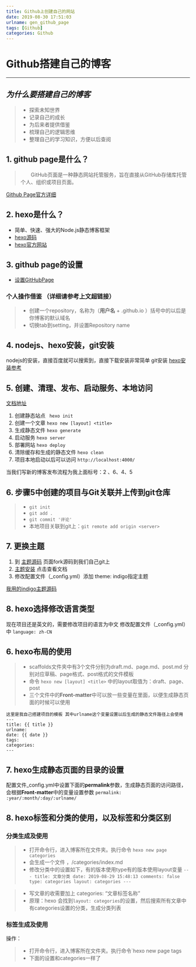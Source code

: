 ```yaml
---
title: Github上创建自己的网站
date: 2019-08-30 17:51:03
urlname: gen_github_page
tags: [Github]
categories: Github
---
```


# Github搭建自己的博客
 
---

## *为什么要搭建自己的博客*

> * 探索未知世界
> * 记录自己的成长
> * 为后来者提供借鉴
> * 梳理自己的逻辑思维
> * 整理自己的学习知识，方便以后查阅


 
## 1. github page是什么？
    
>　　GitHub页面是一种静态网站托管服务，旨在直接从GitHub存储库托管个人、组织或项目页面。

[Github Page官方详细](https://help.github.com/en/categories/github-pages-basics)

## 2. hexo是什么？

- 简单、快速、强大的Node.js静态博客框架
- [hexo源码](https://github.com/hexojs/hexo)
- [hexo官方网站](https://hexo.io/zh-cn/)

## 3. github page的设置

- [设置GitHubPage](https://help.github.com/en/articles/configuring-a-publishing-source-for-github-pages)

### 个人操作借鉴 （详细请参考上文超链接）
> - 创建一个repository，名称为（**用户名** + .github.io ）括号中的以后是你博客的默认域名
> - 切换tab到setting，并设置Repository name


## 4. nodejs、hexo安装，git安装
nodejs的安装，直接百度就可以搜索到，直接下载安装非常简单
git安装
[hexo安装参考](https://hexo.io/zh-cn/docs/#%E5%AE%89%E8%A3%85%E5%89%8D%E6%8F%90)
## 5. 创建、清理、发布、启动服务、本地访问

[文档地址](https://hexo.io/zh-cn/docs/commands)
 1. 创建静态站点 ` hexo init`
 2. 创建一个文章 `hexo new [layout] <title>`
 3. 生成静态文件 `hexo generate`
 4. 启动服务 `hexo server`
 5. 部署网站 `hexo deploy`
 6. 清除缓存和生成的静态文件 `hexo clean`
 7. 项目本地启动以后可以访问 `http://localhost:4000/`

当我们写新的博客发布流程为我上面标号：2 、6、4、5

## 6. 步骤5中创建的项目与Git关联并上传到git仓库

> - `git init`
> - `git add .`
> - `git commit '评论'`
> - 本地项目关联到git上：` git remote add origin <server> `

## 7. 更换主题
 
 1. 到 [主题源码](https://github.com/yscoder/hexo-theme-indigo) 页面fork源码到我们自己git上
 2. [主题安装](https://github.com/yscoder/hexo-theme-indigo/wiki/%E5%AE%89%E8%A3%85) 点击查看文档
 3. 修改配置文件（_config.yml）添加 theme: indigo指定主题
 
[ 我用的indigo主题源码](https://github.com/yscoder/hexo-theme-indigo)

## 8. hexo选择修改语言类型
 现在项目还是英文的，需要修改项目的语言为中文
 修改配置文件（_config.yml）中  `language: zh-CN`

## 6. hexo布局的使用

> * scaffolds文件夹中有3个文件分别为draft.md、page.md、post.md
分别对应草稿、page格式、post格式的文件模板
> * 命令 `hexo new [layout] <title>`  中的layout取值为：draft、page、post
> * 三个文件中的**Front-matter**中可以放一些变量在里面，以便生成静态页面的时候可以使用

```
这里是我自己搭建项目的模板 其中urlname这个变量设置以后生成的静态文件路径上会使用
---
title: {{ title }}
urlname: 
date: {{ date }}
tags:
categories:
---
```


## 7. hexo生成静态页面的目录的设置
配置文件_config.yml中设置下面的**permalink**参数，生成静态页面的访问路径，会根据**Front-matter**中的变量设置参数
`permalink: :year/:month/:day/:urlname/`

## 8. hexo标签和分类的使用，以及标签和分类区别

### 分类生成及使用

 > - 打开命令行，进入博客所在文件夹。执行命令
 `hexo new page categories`
 > - 会生成一个文件 ，/categories/index.md
 > - 修改分类中的设置如下，有的版本使用type有的版本使用layout变量
    ```
    ---
    title: 文章分类
    date: 2019-08-29 15:48:13
    comments: false
    type: categories
    layout: categories
    ---
    ```
    
  > - 写文章的收需要加上 categories: “文章标签名称”
  > - 原理：hexo 会找到`layout: categories`的设置，然后搜索所有文章中有categories设置的分类，生成分类列表
  
### 标签生成及使用
操作： 
 > - 打开命令行，进入博客所在文件夹。执行命令`hexo new page tags 
 > - 下面的设置和categories一样了 
 
 
